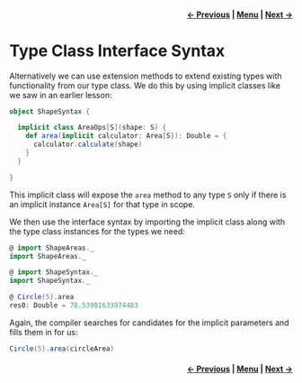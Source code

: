 <h4 align="right">
    <a href="lesson2_3_1_interface_objects.md">← Previous</a> |
    <a href="lesson2.md">Menu</a> |
    <a href="lesson2_4_context_bounds.md">Next →</a>
</h4>

<h1>Type Class Interface Syntax</h1>

Alternatively we can use extension methods to extend existing types with functionality from our type class. We do this 
by using implicit classes like we saw in an earlier lesson:

```scala
object ShapeSyntax {

  implicit class AreaOps[S](shape: S) {
    def area(implicit calculator: Area[S]): Double = {
      calculator.calculate(shape)
    }
  }

}
```

This implicit class will expose the `area` method to any type `S` only if there is an implicit instance `Area[S]` for 
that type in scope.

We then use the interface syntax by importing the implicit class along with the type class instances for the types we 
need:

```scala
@ import ShapeAreas._
import ShapeAreas._

@ import ShapeSyntax._
import ShapeSyntax._

@ Circle(5).area
res0: Double = 78.53981633974483
```

Again, the compiler searches for candidates for the implicit parameters and fills them in for us:

```scala
Circle(5).area(circleArea)
```

<h4 align="right">
    <a href="lesson2_3_1_interface_objects.md">← Previous</a> |
    <a href="lesson2.md">Menu</a> |
    <a href="lesson2_4_context_bounds.md">Next →</a>
</h4>